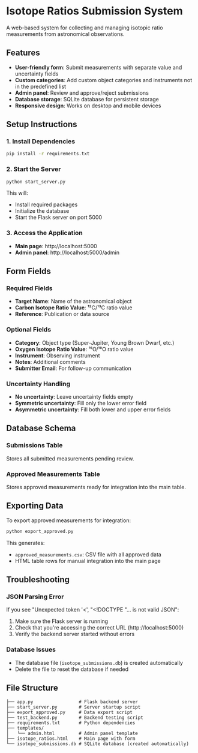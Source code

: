 # Isotope Ratios Submission System

A web-based system for collecting and managing isotopic ratio measurements from astronomical observations.

## Features

- **User-friendly form**: Submit measurements with separate value and uncertainty fields
- **Custom categories**: Add custom object categories and instruments not in the predefined list
- **Admin panel**: Review and approve/reject submissions
- **Database storage**: SQLite database for persistent storage
- **Responsive design**: Works on desktop and mobile devices

## Setup Instructions

### 1. Install Dependencies

```bash
pip install -r requirements.txt
```

### 2. Start the Server

```bash
python start_server.py
```

This will:
- Install required packages
- Initialize the database
- Start the Flask server on port 5000

### 3. Access the Application

- **Main page**: http://localhost:5000
- **Admin panel**: http://localhost:5000/admin

## Form Fields

### Required Fields
- **Target Name**: Name of the astronomical object
- **Carbon Isotope Ratio Value**: ¹²C/¹³C ratio value
- **Reference**: Publication or data source

### Optional Fields
- **Category**: Object type (Super-Jupiter, Young Brown Dwarf, etc.)
- **Oxygen Isotope Ratio Value**: ¹⁶O/¹⁸O ratio value
- **Instrument**: Observing instrument
- **Notes**: Additional comments
- **Submitter Email**: For follow-up communication

### Uncertainty Handling
- **No uncertainty**: Leave uncertainty fields empty
- **Symmetric uncertainty**: Fill only the lower error field
- **Asymmetric uncertainty**: Fill both lower and upper error fields

## Database Schema

### Submissions Table
Stores all submitted measurements pending review.

### Approved Measurements Table
Stores approved measurements ready for integration into the main table.

## Exporting Data

To export approved measurements for integration:

```bash
python export_approved.py
```

This generates:
- `approved_measurements.csv`: CSV file with all approved data
- HTML table rows for manual integration into the main page

## Troubleshooting

### JSON Parsing Error
If you see "Unexpected token '<', "<!DOCTYPE "... is not valid JSON":
1. Make sure the Flask server is running
2. Check that you're accessing the correct URL (http://localhost:5000)
3. Verify the backend server started without errors

### Database Issues
- The database file (`isotope_submissions.db`) is created automatically
- Delete the file to reset the database if needed

## File Structure

```
├── app.py                 # Flask backend server
├── start_server.py        # Server startup script
├── export_approved.py     # Data export script
├── test_backend.py        # Backend testing script
├── requirements.txt       # Python dependencies
├── templates/
│   └── admin.html         # Admin panel template
├── isotope_ratios.html    # Main page with form
└── isotope_submissions.db # SQLite database (created automatically)
```